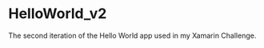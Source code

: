 HelloWorld_v2
=============
The second iteration of the Hello World app used in my Xamarin Challenge. 



